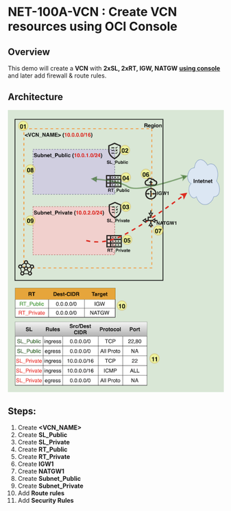 # NET-100A-VCN : Create VCN resources using OCI Console 



## Overview

This demo will create a **VCN** with **2xSL, 2xRT, IGW, NATGW** <u>**using console**</u> and later add firewall & route rules.

## Architecture

<img src="img/NET-100A-VCN_arch_800x800.png" alt="NET-100A-VCN" style="zoom: 100%;" />

## Steps:

  1. Create **<VCN_NAME>**
  2. Create **SL_Public**
  3. Create **SL_Private**
  4. Create **RT_Public**
  5. Create **RT_Private**
  6. Create **IGW1**
  7. Create **NATGW1**
  8. Create **Subnet_Public**
  9. Create **Subnet_Private**
  10. Add **Route rules**
  11. Add **Security Rules**






